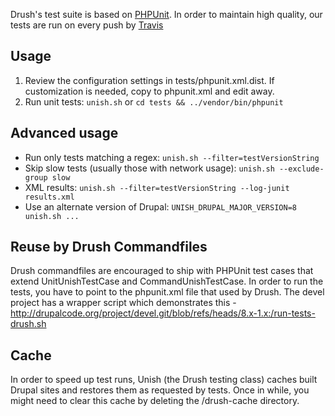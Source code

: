 Drush's test suite is based on [PHPUnit](http://www.phpunit.de). In order to maintain
high quality, our tests are run on every push by [Travis](https://travis-ci.org/drush-ops/drush)

Usage
--------
1. Review the configuration settings in tests/phpunit.xml.dist. If customization is needed, copy to phpunit.xml and edit away.
1. Run unit tests: `unish.sh` or `cd tests && ../vendor/bin/phpunit`

Advanced usage
---------
- Run only tests matching a regex: `unish.sh --filter=testVersionString`
- Skip slow tests (usually those with network usage): `unish.sh --exclude-group slow`
- XML results: `unish.sh --filter=testVersionString --log-junit results.xml`
- Use an alternate version of Drupal: `UNISH_DRUPAL_MAJOR_VERSION=8 unish.sh ...`

Reuse by Drush Commandfiles
-----------
Drush commandfiles are encouraged to ship with PHPUnit test cases that
extend UnitUnishTestCase and CommandUnishTestCase. In order to run
the tests, you have to point to the phpunit.xml file that used by Drush.
The devel project has a wrapper script which demonstrates this -
http://drupalcode.org/project/devel.git/blob/refs/heads/8.x-1.x:/run-tests-drush.sh

Cache
-----------
In order to speed up test runs, Unish (the Drush testing class) caches built Drupal sites
and restores them as requested by tests. Once in while, you might need to clear this cache
by deleting the <tmp>/drush-cache directory.
